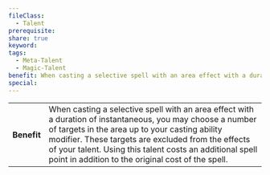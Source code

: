 ```yaml
---
fileClass:
  - Talent
prerequisite: 
share: true
keyword: 
tags:
  - Meta-Talent
  - Magic-Talent
benefit: When casting a selective spell with an area effect with a duration of instantaneous, you may choose a number of targets in the area up to your casting ability modifier. These targets are excluded from the effects of your talent. Using this talent costs an additional spell point in addition to the original cost of the spell.
special: 
---
```

<p><span dir="ltr" style="overflow-x: auto;"><table><tbody><tr><th dir="ltr">Benefit</th><td dir="ltr">When casting a selective spell with an area effect with a duration of instantaneous, you may choose a number of targets in the area up to your casting ability modifier. These targets are excluded from the effects of your talent. Using this talent costs an additional spell point in addition to the original cost of the spell.</td></tr></tbody></table></span></p>